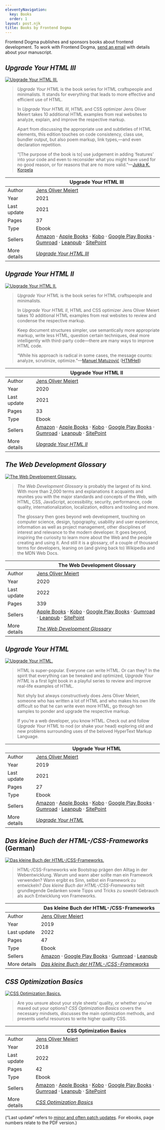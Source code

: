 ```yaml
---
eleventyNavigation:
  key: Books
  order: 1
layout: post.njk
title: Books by Frontend Dogma
---
```

Frontend Dogma publishes and sponsors books about frontend development. To work with Frontend Dogma, [send an email](/contact/) with details about your manuscript.

<h2><cite>Upgrade Your HTML III</cite></h2>

<div class=fd-promo><a href=https://meiert.com/en/blog/upgrade-your-html-3/><img src=https://d3rdtowr0c5lpf.cloudfront.net/de/publications/books/upgrade-your-html-3/cover-s.png alt="Upgrade Your HTML III."></a></div>

> _Upgrade Your HTML_ is the book series for HTML craftspeople and minimalists. It stands for everything that leads to more effective and efficient use of HTML.
> 
> In _Upgrade Your HTML III_, HTML and CSS optimizer Jens Oliver Meiert takes 10 additional HTML examples from real websites to analyze, explain, and improve the respective markup.
>
> Apart from discussing the appropriate use and subtleties of HTML elements, this edition touches on code consistency, class use, bundler output, but also poem markup, link types,—and even declaration repetition.
> 
> “[The purpose of the book is to] use judgement in adding ‘features’ into your code and even to reconsider what you might have used for no good reason, or for reasons that are no more valid.”—[Jukka K. Korpela](https://jkorpela.fi/)

|  | Upgrade Your HTML III |
|---|---|
| Author | [Jens Oliver Meiert](https://meiert.com/en/) |
| Year | 2021 |
| Last update | 2021 |
| Pages | 37 |
| Type | Ebook |
| Sellers | [Amazon](https://www.amazon.com/dp/B094VPYQPM/?tag=frontend-dogma-20) · [Apple Books](https://books.apple.com/us/book/upgrade-your-html-iii/id1570962053?ls=1) · [Kobo](https://www.kobo.com/us/en/ebook/upgrade-your-html-iii) · [Google Play Books](https://play.google.com/store/books/details?id=YvAtEAAAQBAJ) · [Gumroad](https://j9t.gumroad.com/l/qopHh) · [Leanpub](https://leanpub.com/upgrade-your-html-3) · [SitePoint](https://www.sitepoint.com/premium/books/upgrade-your-html-iii/) |
| More details | [_Upgrade Your HTML III_](https://meiert.com/en/blog/upgrade-your-html-3/) |

<h2><cite>Upgrade Your HTML II</cite></h2>

<div class=fd-promo><a href=https://meiert.com/en/blog/upgrade-your-html-2/><img src=https://d3rdtowr0c5lpf.cloudfront.net/de/publications/books/upgrade-your-html-2/cover-s.png alt="Upgrade Your HTML II."></a></div>

> _Upgrade Your HTML_ is the book series for HTML craftspeople and minimalists.
>
> In _Upgrade Your HTML II_, HTML and CSS optimizer Jens Oliver Meiert takes 10 additional HTML examples from real websites to review and condense the respective markup.
> 
> Keep document structures simpler, use semantically more appropriate markup, write less HTML, question certain techniques, deal more intelligently with third-party code—there are many ways to improve HTML code.
> 
> “While his approach is radical in some cases, the message counts: analyze, scrutinize, optimize.”—[Manuel Matuzović](https://www.matuzo.at/) ([HTMHell](https://www.htmhell.dev/))

|  | Upgrade Your HTML II |
|---|---|
| Author | [Jens Oliver Meiert](https://meiert.com/en/) |
| Year | 2020 |
| Last update | 2021 |
| Pages | 33 |
| Type | Ebook |
| Sellers | [Amazon](https://www.amazon.com/dp/B08NLHQM11/?tag=frontend-dogma-20) · [Apple Books](https://books.apple.com/us/book/upgrade-your-html-ii/id1570961824?ls=1) · [Kobo](https://www.kobo.com/us/en/ebook/upgrade-your-html-ii) · [Google Play Books](https://play.google.com/store/books/details?id=uxsJEAAAQBAJ) · [Gumroad](https://j9t.gumroad.com/l/khNpkf) · [Leanpub](https://leanpub.com/upgrade-your-html-2) · [SitePoint](https://www.sitepoint.com/premium/books/upgrade-your-html-ii) |
| More details | [_Upgrade Your HTML II_](https://meiert.com/en/blog/upgrade-your-html-2/) |

<h2><cite>The Web Development Glossary</cite></h2>

<div class=fd-promo><a href=https://meiert.com/en/blog/the-web-development-glossary/><img src=https://d3rdtowr0c5lpf.cloudfront.net/de/publications/books/the-web-development-glossary/cover-s.png alt="The Web Development Glossary."></a></div>

> _The Web Development Glossary_ is probably the largest of its kind. With more than 2,000 terms and explanations it acquaints and reunites you with the major standards and concepts of the Web, with HTML, CSS, JavaScript, accessibility, security, performance, code quality, internationalization, localization, editors and tooling and more.
> 
> The glossary then goes beyond web development, touching on computer science, design, typography, usability and user experience, information as well as project management, other disciplines of interest and relevance to the modern developer. It goes beyond, inspiring the curiosity to learn more about the Web and the people creating and using it. And still it is a glossary, of a couple of thousand terms for developers, leaning on (and giving back to) Wikipedia and the MDN Web Docs.

|  | The Web Development Glossary |
|---|---|
| Author | [Jens Oliver Meiert](https://meiert.com/en/) |
| Year | 2020 |
| Last update | 2022 |
| Pages | 339 |
| Sellers | [Apple Books](https://books.apple.com/us/book/the-web-development-glossary/id1571261882?ls=1) · [Kobo](https://www.kobo.com/us/en/ebook/the-web-development-glossary) · [Google Play Books](https://play.google.com/store/books/details/Jens_Oliver_Meiert_The_Web_Development_Glossary?id=nYjhDwAAQBAJ) · [Gumroad](https://j9t.gumroad.com/l/gSZxpT) · [Leanpub](https://leanpub.com/web-development-glossary) · [SitePoint](https://www.sitepoint.com/premium/books/the-web-development-glossary) |
| More details | [_The Web Development Glossary_](https://meiert.com/en/blog/the-web-development-glossary/) |

<h2><cite>Upgrade Your HTML</cite></h2>

<div class=fd-promo><a href=https://meiert.com/en/blog/upgrade-your-html/><img src=https://d3rdtowr0c5lpf.cloudfront.net/de/publications/books/upgrade-your-html/cover-s.png alt="Upgrade Your HTML."></a></div>

> HTML is super-popular. Everyone can write HTML. Or can they? In the spirit that everything can be tweaked and optimized, _Upgrade Your HTML_ is a first light book in a playful series to review and improve real-life examples of HTML.
> 
> Not shyly but always constructively does Jens Oliver Meiert, someone who has written a lot of HTML and who makes his own life difficult so that he can write even more HTML, go through ten samples to ponder and upgrade the respective markup.
> 
> If you’re a web developer, you know HTML. Check out and follow _Upgrade Your HTML_ to nod (or shake your head) exploring old and new problems surrounding uses of the beloved HyperText Markup Language.

|  | Upgrade Your HTML |
|---|---|
| Author | [Jens Oliver Meiert](https://meiert.com/en/) |
| Year | 2019 |
| Last update | 2021 |
| Pages | 27 |
| Type | Ebook |
| Sellers | [Amazon](https://www.amazon.com/dp/B07ZNSZX49/?tag=frontend-dogma-20) · [Apple Books](https://books.apple.com/us/book/upgrade-your-html/id1569607027?ls=1) · [Kobo](https://www.kobo.com/us/en/ebook/upgrade-your-html) · [Google Play Books](https://play.google.com/store/books/details/Jens_Oliver_Meiert_Upgrade_Your_HTML?id=sYjhDwAAQBAJ) · [Gumroad](https://j9t.gumroad.com/l/YMCEH) · [Leanpub](https://leanpub.com/upgrade-your-html) · [SitePoint](https://www.sitepoint.com/premium/books/upgrade-your-html) |
| More details | [_Upgrade Your HTML_](https://meiert.com/en/blog/upgrade-your-html/) |

<h2><cite>Das kleine Buch der HTML-/CSS-Frameworks</cite> (German)</h2>

<div class=fd-promo><a href=https://meiert.com/de/publications/books/das-kleine-buch-der-html-css-frameworks/><img src=https://d3rdtowr0c5lpf.cloudfront.net/de/publications/books/das-kleine-buch-der-html-css-frameworks/cover.png alt="Das kleine Buch der HTML-/CSS-Frameworks."></a></div>

> HTML-/CSS-Frameworks wie Bootstrap prägen den Alltag in der Webentwicklung. Warum und wann aber sollte man ein Framework verwenden? Wann ergibt es Sinn, selbst ein Framework zu entwickeln? _Das kleine Buch der HTML-/CSS-Frameworks_ teilt grundlegende Gedanken sowie Tipps und Tricks zu sowohl Gebrauch als auch Entwicklung von Frameworks.

|  | Das kleine Buch der HTML-/CSS-Frameworks |
|---|---|
| Author | [Jens Oliver Meiert](https://meiert.com/en/) |
| Year | 2019 |
| Last update | 2022 |
| Pages | 47 |
| Type | Ebook |
| Sellers | [Amazon](https://www.amazon.com/dp/B07TY2T9XW/?tag=frontend-dogma-20) · [Google Play Books](https://play.google.com/store/books/details/Jens_Oliver_Meiert_Das_kleine_Buch_der_HTML_CSS_Fr?id=j4jhDwAAQBAJ) · [Gumroad](https://j9t.gumroad.com/l/LqXw) · [Leanpub](https://leanpub.com/html-css-frameworks) |
| More details | [_Das kleine Buch der HTML-/CSS-Frameworks_](https://meiert.com/de/publications/books/das-kleine-buch-der-html-css-frameworks/) |

<h2><cite>CSS Optimization Basics</cite></h2>

<div class=fd-promo><a href=https://meiert.com/en/blog/css-optimization-basics/><img src=https://d3rdtowr0c5lpf.cloudfront.net/de/publications/books/css-optimization-basics/cover-s.png alt="CSS Optimization Basics."></a></div>

> Are you unsure about your style sheets’ quality, or whether you’ve maxed out your options? _CSS Optimization Basics_ covers the necessary mindsets, discusses the main optimization methods, and presents useful resources to write higher quality CSS.

|  | CSS Optimization Basics |
|---|---|
| Author | [Jens Oliver Meiert](https://meiert.com/en/) |
| Year | 2018 |
| Last update | 2022 |
| Pages | 42 |
| Type | Ebook |
| Sellers | [Amazon](https://www.amazon.com/dp/B07TVW1ZT8/?tag=frontend-dogma-20) · [Apple Books](https://books.apple.com/us/book/css-optimization-basics/id1571260941?ls=1) · [Kobo](https://www.kobo.com/us/en/ebook/css-optimization-basics) · [Google Play Books](https://play.google.com/store/books/details/Jens_Oliver_Meiert_CSS_Optimization_Basics?id=xgTfDwAAQBAJ) · [Gumroad](https://j9t.gumroad.com/l/YzeaH) · [Leanpub](https://leanpub.com/css-optimization-basics) · [SitePoint](https://www.sitepoint.com/premium/books/css-optimization-basics) |
| More details | [_CSS Optimization Basics_](https://meiert.com/en/blog/css-optimization-basics/) |

(“Last update” refers to [minor and often patch updates](https://semver.org/). For ebooks, page numbers relate to the PDF version.)